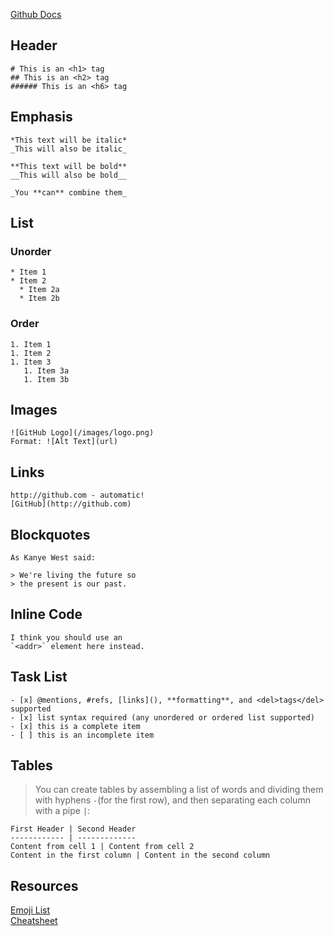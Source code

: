 [Github Docs](https://docs.github.com/en/get-started/writing-on-github/getting-started-with-writing-and-formatting-on-github/about-writing-and-formatting-on-github)
## Header
```
# This is an <h1> tag
## This is an <h2> tag
###### This is an <h6> tag
```
## Emphasis
```
*This text will be italic*
_This will also be italic_

**This text will be bold**
__This will also be bold__

_You **can** combine them_
```
## List
### Unorder
```
* Item 1
* Item 2
  * Item 2a
  * Item 2b
```
### Order
```
1. Item 1
1. Item 2
1. Item 3
   1. Item 3a
   1. Item 3b
```
## Images
```
![GitHub Logo](/images/logo.png)
Format: ![Alt Text](url)
```
## Links
```
http://github.com - automatic!
[GitHub](http://github.com)
```
## Blockquotes
```
As Kanye West said:

> We're living the future so
> the present is our past.
```
## Inline Code
```
I think you should use an
`<addr>` element here instead.
```
## Task List
```
- [x] @mentions, #refs, [links](), **formatting**, and <del>tags</del> supported
- [x] list syntax required (any unordered or ordered list supported)
- [x] this is a complete item
- [ ] this is an incomplete item
```
## Tables
> You can create tables by assembling a list of words and dividing them with hyphens `-`(for the first row), and then separating each column with a pipe `|`:
```
First Header | Second Header
------------ | -------------
Content from cell 1 | Content from cell 2
Content in the first column | Content in the second column
```

## Resources

[Emoji List](https://github.com/ikatyang/emoji-cheat-sheet/blob/master/README.md)  
[Cheatsheet](https://github.com/adam-p/markdown-here/wiki/Markdown-Cheatsheet)
